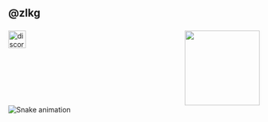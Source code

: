 <h2 align="left">@zlkg</h2>

###

<img align="right" height="150" src="https://i.ibb.co/VBTnFDf/aaaa.jpg"  />

###

<div align="left">
  <img src="https://img.shields.io/static/v1?message=cryola.&logo=discord&label=&color=7289DA&logoColor=white&labelColor=&style=for-the-badge" height="35" alt="discord logo"  />
</div>

###

<br clear="both">

<img src="https://raw.githubusercontent.com/maurodesouza/maurodesouza/output/snake.svg" alt="Snake animation" />

###
